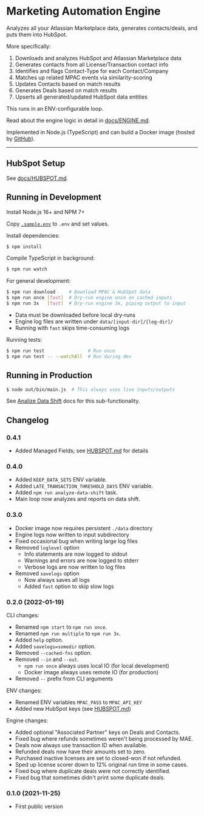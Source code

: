 # Marketing Automation Engine

Analyzes all your Atlassian Marketplace data, generates contacts/deals, and puts them into HubSpot.

More specifically:

1. Downloads and analyzes HubSpot and Atlassian Marketplace data
2. Generates contacts from all License/Transaction contact info
3. Identifies and flags Contact-Type for each Contact/Company
4. Matches up related MPAC events via similarity-scoring
5. Updates Contacts based on match results
6. Generates Deals based on match results
7. Upserts all generated/updated HubSpot data entities

This runs in an ENV-configurable loop.

Read about the engine logic in detail in [docs/ENGINE.md](./docs/ENGINE.md).

Implemented in Node.js (TypeScript) and can build a Docker image (hosted by [GitHub](https://github.com/Atlas-Authority/marketing-automation/pkgs/container/marketing-automation)).

---

## HubSpot Setup

See [docs/HUBSPOT.md](./docs/HUBSPOT.md).


## Running in Development

Install Node.js 16+ and NPM 7+

Copy [`.sample.env`](./.sample.env) to `.env` and set values.

Install dependencies:

```sh
$ npm install
```

Compile TypeScript in background:

```sh
$ npm run watch
```

For general development:

```sh
$ npm run download     # Download MPAC & HubSpot data
$ npm run once [fast]  # Dry-run engine once on cached inputs
$ npm run 3x   [fast]  # Dry-run engine 3x, piping output to input
```

* Data must be downloaded before local dry-runs
* Engine log files are written under `data/[input-dir]/[log-dir]/`
* Running with `fast` skips time-consuming logs

Running tests:

```sh
$ npm run test                # Run once
$ npm run test -- --watchAll  # Run during dev
```


## Running in Production

```sh
$ node out/bin/main.js  # This always uses live inputs/outputs
```

See [Analize Data Shift](./docs/ANALIZE_DATA_SHIFT.md) docs for this sub-functionality.


## Changelog

### 0.4.1

- Added Managed Fields; see [HUBSPOT.md](./docs/HUBSPOT.md) for details

### 0.4.0

- Added `KEEP_DATA_SETS` ENV variable.
- Added `LATE_TRANSACTION_THRESHOLD_DAYS` ENV variable.
- Added `npm run analyze-data-shift` task.
- Main loop now analyzes and reports on data shift.

### 0.3.0

- Docker image now requires persistent `./data` directory
- Engine logs now written to input subdirectory
- Fixed occasional bug when writing large log files
- Removed `loglevel` option
  - Info statements are now logged to stdout
  - Warnings and errors are now logged to stderr
  - Verbose logs are now written to log files
- Removed `savelogs` option
  - Now always saves all logs
  - Added `fast` option to skip slow logs

### 0.2.0 (2022-01-19)

CLI changes:

- Renamed `npm start` to `npm run once`.
- Renamed `npm run multiple` to `npm run 3x`.
- Added `help` option.
- Added `savelogs=somedir` option.
- Removed `--cached-fns` option.
- Removed `--in` and `--out`.
  - `npm run once` always uses local IO (for local development)
  - Docker image always uses remote IO (for production)
- Removed `--` prefix from CLI arguments

ENV changes:

- Renamed ENV variables `MPAC_PASS` to `MPAC_API_KEY`
- Added new HubSpot keys (see [HUBSPOT.md](./docs/HUBSPOT.md))

Engine changes:

- Added optional "Associated Partner" keys on Deals and Contacts.
- Fixed bug where refunds sometimes weren't being processed by MAE.
- Deals now always use transaction ID when available.
- Refunded deals now have their amounts set to zero.
- Purchased inactive licenses are set to closed-won if not refunded.
- Sped up license scorer down to 12% original run time in some cases.
- Fixed bug where duplicate deals were not correctly identified.
- Fixed bug that sometimes didn't print some duplicate deals.

### 0.1.0 (2021-11-25)

- First public version
